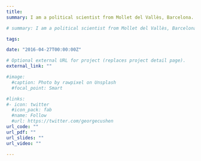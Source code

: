 ```yaml
---
title: 
summary: I am a political scientist from Mollet del Vallès, Barcelona. My research explores how political behavior and culture result from conflict, authoritarian experiences, and social norms. I also have a keen curiosity about topics determining social and memory policies. <br> <br> I am interested in quantitative methods, especially causal inference designs. I fancy using original data in my work. I have participated in designing survey instruments and intensive data collection fieldwork on novel measures of political behavior, such as public expressions of national identity. I also enjoy gathering, digitizing, and working with archival data, as I did for my projects on the consequences of Francoist repression on political behavior in Galicia and the Basque Country. A new project that includes digitizing data on political and conflict mobilization with [Giacomo Lemoli](giacomolemoli.com) has been funded by NYU's [Identities and Ideologies project](https://www.identities-ideologies.org/). <br> <br> My research has been featured at [Kathimerini](https://www.ekathimerini.com/opinion/239359/has-the-prespes-accord-increased-nationalist-sentiments/), in Greece, [GREO.ca](https://www.greo.ca/Modules/EvidenceCentre/Details/the-social-harm-of-new-betting-houses-on-high-school-students-academic-performan), in Canada, and [elDiario.es](https://www.eldiario.es/sociedad/abrir-casas-apuestas-cerca-institutos-baja-rendimiento-escolar-barrios-humildes_1_8440297.html), [Cadena Ser](https://cadenaser.com/ser/2021/10/31/sociedad/1635675473_674477.html) and [RTVE](https://www.rtve.es/noticias/20211107/casas-apuestas-proximidad-colegios-barrios/2211660.shtml), in Spain. <br> <br> You can follow my lamentations on F.C. Barcelona on Twitter at [@sergisme](https://twitter.com/Sergisme) 

# summary: I am a political scientist from Mollet del Vallès, Barcelona. I work at the [European University Institute](https://www.eui.eu/en/academic-units/political-and-social-sciences) of Florence (Italy) under the supervision of Professor Elias Dinas. Professor Miriam Golden is my second co-supervisor. <br> <br> My research explores how political behavior, public opinion, and culture result from conflict, authoritarian experiences, and social norms. I also have a keen interest in topics determining social and memory policies. <br> <br> I am interested in quantitative methods, especially causal inference designs. I fancy using original data in my work. I have participated in designing survey instruments and intensive data collection fieldwork on novel measures of political behavior like, for instance, in public expressions of national identity. I also enjoy gathering, digitalizing, and working with archival data, as in my projects on the consequences of Francoist repression on political behavior in Galicia and the Basque Country. <br> <br> My research has been featured at [Kathimerini](https://www.ekathimerini.com/opinion/239359/has-the-prespes-accord-increased-nationalist-sentiments/), in Greece, [GREO.ca](https://www.greo.ca/Modules/EvidenceCentre/Details/the-social-harm-of-new-betting-houses-on-high-school-students-academic-performan), in Canada, and [elDiario.es](https://www.eldiario.es/sociedad/abrir-casas-apuestas-cerca-institutos-baja-rendimiento-escolar-barrios-humildes_1_8440297.html), [Cadena Ser](https://cadenaser.com/ser/2021/10/31/sociedad/1635675473_674477.html) and [RTVE](https://www.rtve.es/noticias/20211107/casas-apuestas-proximidad-colegios-barrios/2211660.shtml), in Spain. <br> <br> You can follow my lamentations on F.C. Barcelona on Twitter at [@sergisme](https://twitter.com/Sergisme) 

tags:

date: "2016-04-27T00:00:00Z"

# Optional external URL for project (replaces project detail page).
external_link: ""

#image:
  #caption: Photo by rawpixel on Unsplash
  #focal_point: Smart

#links:
#- icon: twitter
  #icon_pack: fab
  #name: Follow
  #url: https://twitter.com/georgecushen
url_code: ""
url_pdf: ""
url_slides: ""
url_video: ""

---
```

